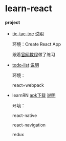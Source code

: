 # learn-react

#### project
* [tic-tac-toe](https://qw110946.github.io/learn-react/tic-tac-toe/build/)
  [说明](https://github.com/qw110946/learn-react/tree/master/tic-tac-toe)

    环境：Create React App
    
    跟着[官网教程](https://doc.react-china.org/tutorial/tutorial.html)做了练习

* [todo-list](https://qw110946.github.io/learn-react/todo-list/build/)
  [说明](https://github.com/qw110946/learn-react/tree/master/todo-list)
 
    环境：
    
    react+webpack

* learnRN [apk下载](https://qw110946.github.io/learn-react/learnRN/apk/bilibili-v1.3.apk)
  [说明](https://github.com/qw110946/learn-react/tree/master/learnRN)
 
    环境：
    
    react-native
    
    react-navigation
    
    redux